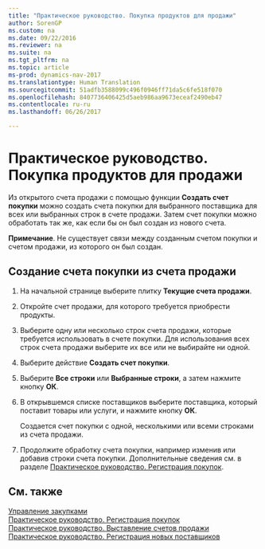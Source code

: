 ```yaml
---
title: "Практическое руководство. Покупка продуктов для продажи"
author: SorenGP
ms.custom: na
ms.date: 09/22/2016
ms.reviewer: na
ms.suite: na
ms.tgt_pltfrm: na
ms.topic: article
ms-prod: dynamics-nav-2017
ms.translationtype: Human Translation
ms.sourcegitcommit: 51adfb3588099c496f0946ff71da5c6fe518f070
ms.openlocfilehash: 8407736406425d5aeb986aa9673eceaf2490eb47
ms.contentlocale: ru-ru
ms.lasthandoff: 06/26/2017

---
```


# <a name="how-to-purchase-products-for-a-sale"></a>Практическое руководство. Покупка продуктов для продажи
Из открытого счета продажи с помощью функции **Создать счет покупки** можно создать счета покупки для выбранного поставщика для всех или выбранных строк в счете продажи. Затем счет покупки можно обработать так же, как если бы он был создан из нового счета.

**Примечание**. Не существует связи между созданным счетом покупки и счетом продажи, из которого он был создан.

## <a name="to-create-a-purchase-invoice-from-a-sales-invoice"></a>Создание счета покупки из счета продажи
1. На начальной странице выберите плитку **Текущие счета продажи**.
2. Откройте счет продажи, для которого требуется приобрести продукты.
3. Выберите одну или несколько строк счета продажи, которые требуется использовать в счете покупки. Для использования всех строк счета продажи выберите их все или не выбирайте ни одной.
4. Выберите действие **Создать счет покупки**.
5. Выберите **Все строки** или **Выбранные строки**, а затем нажмите кнопку **ОК**.  
6. В открывшемся списке поставщиков выберите поставщика, который поставит товары или услуги, и нажмите кнопку **ОК**.

    Создается счет покупки с одной, несколькими или всеми строками из счета продажи.
7. Продолжите обработку счета покупки, например изменив или добавив строки счета покупки. Дополнительные сведения см. в разделе [Практическое руководство. Регистрация покупок](purchasing-how-record-purchases.md).

## <a name="see-also"></a>См. также
[Управление закупками](purchasing-manage-purchasing.md)  
[Практическое руководство. Регистрация покупок](purchasing-how-record-purchases.md)  
[Практическое руководство. Выставление счетов продажи](sales-how-invoice-sales.md)  
[Практическое руководство. Регистрация новых поставщиков](purchasing-how-register-new-vendors.md)

